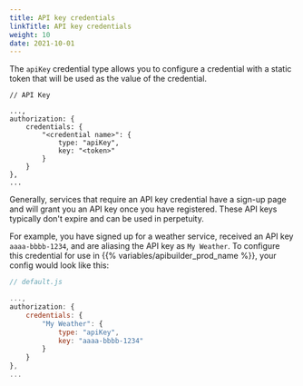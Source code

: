 ```yaml
---
title: API key credentials
linkTitle: API key credentials
weight: 10
date: 2021-10-01
---
```


The `apiKey` credential type allows you to configure a credential with a static token that will be used as the value of the credential.

```
// API Key

...,
authorization: {
    credentials: {
        "<credential name>": {
            type: "apiKey",
            key: "<token>"
        }
    }
},
...
```

Generally, services that require an API key credential have a sign-up page and will grant you an API key once you have registered. These API keys typically don't expire and can be used in perpetuity.

For example, you have signed up for a weather service, received an API key `aaaa-bbbb-1234`, and are aliasing the API key as `My Weather`. To configure this credential for use in {{% variables/apibuilder_prod_name %}}, your config would look like this:

```javascript
// default.js

...,
authorization: {
    credentials: {
        "My Weather": {
            type: "apiKey",
            key: "aaaa-bbbb-1234"
        }
    }
},
...
```
